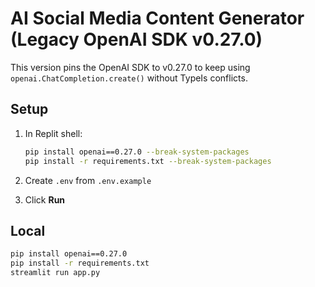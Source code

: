 # AI Social Media Content Generator (Legacy OpenAI SDK v0.27.0)

This version pins the OpenAI SDK to v0.27.0 to keep using `openai.ChatCompletion.create()` without TypeIs conflicts.

## Setup

1. In Replit shell:
   ```bash
   pip install openai==0.27.0 --break-system-packages
   pip install -r requirements.txt --break-system-packages
   ```

2. Create `.env` from `.env.example`

3. Click **Run**

## Local

```bash
pip install openai==0.27.0
pip install -r requirements.txt
streamlit run app.py
```
